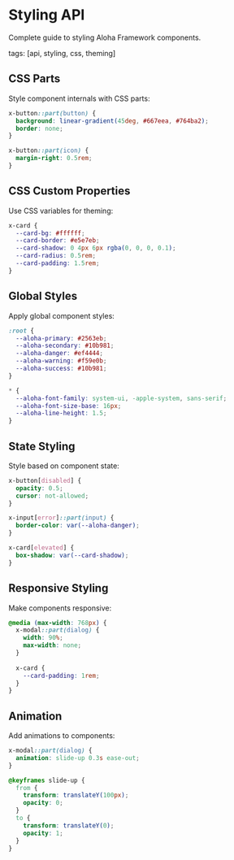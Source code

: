 # Styling API

Complete guide to styling Aloha Framework components.

tags: [api, styling, css, theming]

## CSS Parts

Style component internals with CSS parts:

```css
x-button::part(button) {
  background: linear-gradient(45deg, #667eea, #764ba2);
  border: none;
}

x-button::part(icon) {
  margin-right: 0.5rem;
}
```

## CSS Custom Properties

Use CSS variables for theming:

```css
x-card {
  --card-bg: #ffffff;
  --card-border: #e5e7eb;
  --card-shadow: 0 4px 6px rgba(0, 0, 0, 0.1);
  --card-radius: 0.5rem;
  --card-padding: 1.5rem;
}
```

## Global Styles

Apply global component styles:

```css
:root {
  --aloha-primary: #2563eb;
  --aloha-secondary: #10b981;
  --aloha-danger: #ef4444;
  --aloha-warning: #f59e0b;
  --aloha-success: #10b981;
}

* {
  --aloha-font-family: system-ui, -apple-system, sans-serif;
  --aloha-font-size-base: 16px;
  --aloha-line-height: 1.5;
}
```

## State Styling

Style based on component state:

```css
x-button[disabled] {
  opacity: 0.5;
  cursor: not-allowed;
}

x-input[error]::part(input) {
  border-color: var(--aloha-danger);
}

x-card[elevated] {
  box-shadow: var(--card-shadow);
}
```

## Responsive Styling

Make components responsive:

```css
@media (max-width: 768px) {
  x-modal::part(dialog) {
    width: 90%;
    max-width: none;
  }
  
  x-card {
    --card-padding: 1rem;
  }
}
```

## Animation

Add animations to components:

```css
x-modal::part(dialog) {
  animation: slide-up 0.3s ease-out;
}

@keyframes slide-up {
  from {
    transform: translateY(100px);
    opacity: 0;
  }
  to {
    transform: translateY(0);
    opacity: 1;
  }
}
```